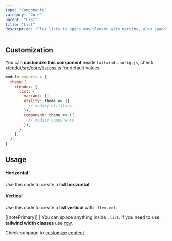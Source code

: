 ```yaml
---
type: "Components"
category: "Core"
parent: "List"
title: "List"
description: "Flex lists to space any element with margins, also spaces vertically."
---
```


## Customization

You can **customize this component** inside `tailwind.config.js`, check [xtendui/src/core/list.css.js](https://github.com/minimit/xtendui/blob/master/src/core/list.css.js) for default values.

```jsx
module.exports = {
  theme:{
    xtendui: {
      list: {
        variant: [],
        utility: theme => ({
          // modify utilities
        }),
        component: theme => ({
          // modify components
        }),
      },
    },
  },
}
```

## Usage

#### Horizontal

Use this code to create a **list horizontal**.

<demo>
  <demovanilla src="vanilla/components/core/list/usage">
  </demovanilla>
</demo>

#### Vertical

Use this code to create a **list vertical** with `.flex-col`.

<demo>
  <demovanilla src="vanilla/components/core/list/usage-vertical">
  </demovanilla>
</demo>

[[notePrimary]]
| You can space anything inside `.list`. If you need to use **tailwind width classes** use [row](/components/core/row).

Check subpage to [customize content](/components/core/list/content).
